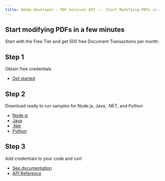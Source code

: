 ```yaml
---
title: Adobe Developer — PDF Services API  —  Start Modifying PDFs in a few Minutes
---
```


<TitleBlock slots="heading, text" theme="light" className="titleBlock-align-left" />

## Start modifying PDFs in a few minutes

Start with the Free Tier and get 500 free Document Transactions per month.

<TextBlock slots="heading, text, buttons" width="33%" theme="light" className="align-left horizontal-align" headerElementType="h2" />

## Step 1

Obtain free credentials

- [Get started](/interstitial/?api=pdf-services-api)

<TextBlock slots="heading, text, buttons" width="33%" theme="light" variantsTypePrimary='secondary' variantsTypeSecondary='secondary' variantStyleFill="outline"
variantStyleOutline= "outline" className="align-left horizontal-align link" headerElementType="h2"/>

## Step 2

Download ready to run samples for Node.js, Java, .NET, and Python

- [Node js](https://github.com/adobe/pdfservices-node-sdk-samples)
- [Java](https://github.com/adobe/pdfservices-java-sdk-samples)
- [.Net](https://github.com/adobe/PDFServices.NET.SDK.Samples)
- [Python](https://github.com/adobe/pdfservices-python-sdk-samples)

<TextBlock slots="heading, text, buttons" width="33%" theme="light"  className="align-left horizontal-align link services-step-three" headerElementType="h2"/>

## Step 3

Add credentials to your code and run!

- [See documentation](/document-services/docs/overview/)
- [API Reference](https://developer.adobe.com/document-services/docs/apis/)

